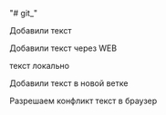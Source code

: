 "# git_" 

Добавили текст


Добавили текст через WEB



текст локально

Добавили текст в новой ветке 


Разрешаем конфликт текст в браузер
